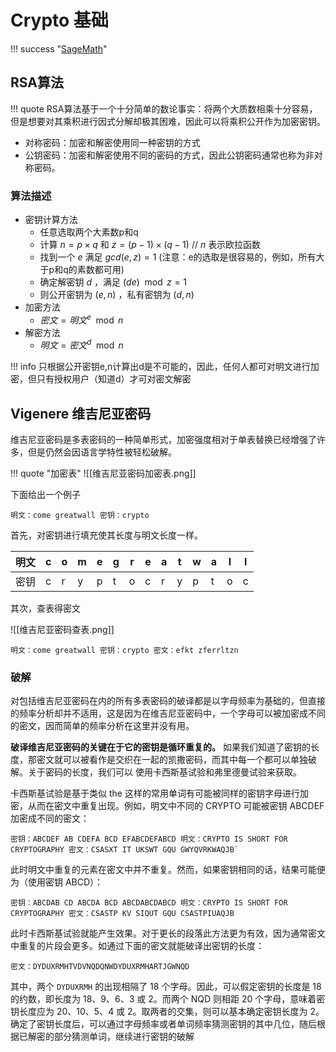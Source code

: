 # Crypto 基础

!!! success "[SageMath](https://sagecell.sagemath.org/)"

## RSA算法

!!! quote
	RSA算法基于一个十分简单的数论事实：将两个大质数相乘十分容易，但是想要对其乘积进行因式分解却极其困难，因此可以将乘积公开作为加密密钥。

- 对称密码：加密和解密使用同一种密钥的方式
- 公钥密码：加密和解密使用不同的密码的方式，因此公钥密码通常也称为非对称密码。

### 算法描述

- 密钥计算方法
	- 任意选取两个大素数p和q
	- 计算 $n=p\times q$ 和 $z=(p-1)\times (q-1)$  // $n$ 表示欧拉函数
	- 找到一个 $e$ 满足 $gcd(e,z)=1$  (注意：e的选取是很容易的，例如，所有大于p和q的素数都可用)
	- 确定解密钥 $d$ ，满足 $(de)\mod z =1$ 
	- 则公开密钥为 $(e,n)$ ，私有密钥为 $(d,n)$
- 加密方法
	- $密文=明文^e\mod n$
- 解密方法
	- $明文=密文^d\mod n$


!!! info
	只根据公开密钥e,n计算出d是不可能的，因此，任何人都可对明文进行加密，但只有授权用户（知道d）才可对密文解密


## Vigenere 维吉尼亚密码

维吉尼亚密码是多表密码的一种简单形式，加密强度相对于单表替换已经增强了许多，但是仍然会因语言学特性被轻松破解。

!!! quote "加密表"
	![[维吉尼亚密码加密表.png]]

下面给出一个例子

`明文：come greatwall 密钥：crypto`

首先，对密钥进行填充使其长度与明文长度一样。

|明文|c|o|m|e|g|r|e|a|t|w|a|l|l|
|---|---|---|---|---|---|---|---|---|---|---|---|---|---|
|密钥|c|r|y|p|t|o|c|r|y|p|t|o|c|

其次，查表得密文

![[维吉尼亚密码查表.png]]

`明文：come greatwall 密钥：crypto 密文：efkt zferrltzn`

### 破解

对包括维吉尼亚密码在内的所有多表密码的破译都是以字母频率为基础的，但直接的频率分析却并不适用，这是因为在维吉尼亚密码中，一个字母可以被加密成不同的密文，因而简单的频率分析在这里并没有用。

**破译维吉尼亚密码的关键在于它的密钥是循环重复的。** 如果我们知道了密钥的长度，那密文就可以被看作是交织在一起的凯撒密码，而其中每一个都可以单独破解。关于密码的长度，我们可以 使用卡西斯基试验和弗里德曼试验来获取。

卡西斯基试验是基于类似 the 这样的常用单词有可能被同样的密钥字母进行加密，从而在密文中重复出现。例如，明文中不同的 CRYPTO 可能被密钥 ABCDEF 加密成不同的密文：

```plaintext
密钥：ABCDEF AB CDEFA BCD EFABCDEFABCD 明文：CRYPTO IS SHORT FOR CRYPTOGRAPHY 密文：CSASXT IT UKSWT GQU GWYQVRKWAQJB`
```

此时明文中重复的元素在密文中并不重复。然而，如果密钥相同的话，结果可能便为（使用密钥 ABCD）：

```plaintext
密钥：ABCDAB CD ABCDA BCD ABCDABCDABCD 明文：CRYPTO IS SHORT FOR CRYPTOGRAPHY 密文：CSASTP KV SIQUT GQU CSASTPIUAQJB
```

此时卡西斯基试验就能产生效果。对于更长的段落此方法更为有效，因为通常密文中重复的片段会更多。如通过下面的密文就能破译出密钥的长度：

```plaintext
密文：DYDUXRMHTVDVNQDQNWDYDUXRMHARTJGWNQD
```

其中，两个 `DYDUXRMH` 的出现相隔了 18 个字母。因此，可以假定密钥的长度是 18 的约数，即长度为 18、9、6、3 或 2。而两个 NQD 则相距 20 个字母，意味着密钥长度应为 20、10、5、4 或 2。取两者的交集，则可以基本确定密钥长度为 2。确定了密钥长度后，可以通过字母频率或者单词频率猜测密钥的其中几位，随后根据已解密的部分猜测单词，继续进行密钥的破解

